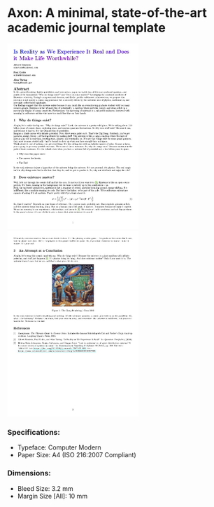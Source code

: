 # Axon: A minimal, state-of-the-art academic journal template

<img src="/AxonExample/AxonFirstPage.jpg" alt="Axon First Page" width="300"/>
<img src="/AxonExample/AxonSecondPage.jpg" alt="Axon Second Page" width="300"/>

### Specifications:
* Typeface:   Computer Modern
* Paper Size: A4 (ISO 216:2007 Compliant)

### Dimensions:
* Bleed Size:        3.2 mm
* Margin Size [All]: 10  mm
